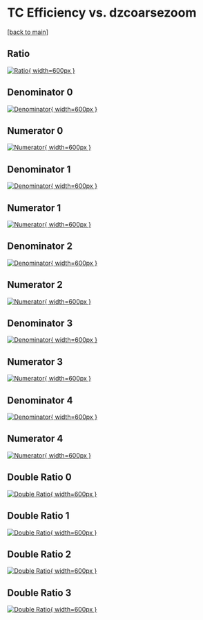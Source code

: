 # TC Efficiency vs. dzcoarsezoom

[[back to main](./)]



## Ratio

[![Ratio](../mtv/var/TC_xtr_0_1_eff_dzcoarsezoom.png){ width=600px }](../mtv/var/TC_xtr_0_1_eff_dzcoarsezoom.pdf)

## Denominator 0

[![Denominator](../mtv/den/TC_xtr_0_1_eff_dzcoarsezoom_den0.png){ width=600px }](../mtv/den/TC_xtr_0_1_eff_dzcoarsezoom_den0.pdf)

## Numerator 0

[![Numerator](../mtv/num/TC_xtr_0_1_eff_dzcoarsezoom_num0.png){ width=600px }](../mtv/num/TC_xtr_0_1_eff_dzcoarsezoom_num0.pdf)

## Denominator 1

[![Denominator](../mtv/den/TC_xtr_0_1_eff_dzcoarsezoom_den1.png){ width=600px }](../mtv/den/TC_xtr_0_1_eff_dzcoarsezoom_den1.pdf)

## Numerator 1

[![Numerator](../mtv/num/TC_xtr_0_1_eff_dzcoarsezoom_num1.png){ width=600px }](../mtv/num/TC_xtr_0_1_eff_dzcoarsezoom_num1.pdf)

## Denominator 2

[![Denominator](../mtv/den/TC_xtr_0_1_eff_dzcoarsezoom_den2.png){ width=600px }](../mtv/den/TC_xtr_0_1_eff_dzcoarsezoom_den2.pdf)

## Numerator 2

[![Numerator](../mtv/num/TC_xtr_0_1_eff_dzcoarsezoom_num2.png){ width=600px }](../mtv/num/TC_xtr_0_1_eff_dzcoarsezoom_num2.pdf)

## Denominator 3

[![Denominator](../mtv/den/TC_xtr_0_1_eff_dzcoarsezoom_den3.png){ width=600px }](../mtv/den/TC_xtr_0_1_eff_dzcoarsezoom_den3.pdf)

## Numerator 3

[![Numerator](../mtv/num/TC_xtr_0_1_eff_dzcoarsezoom_num3.png){ width=600px }](../mtv/num/TC_xtr_0_1_eff_dzcoarsezoom_num3.pdf)

## Denominator 4

[![Denominator](../mtv/den/TC_xtr_0_1_eff_dzcoarsezoom_den4.png){ width=600px }](../mtv/den/TC_xtr_0_1_eff_dzcoarsezoom_den4.pdf)

## Numerator 4

[![Numerator](../mtv/num/TC_xtr_0_1_eff_dzcoarsezoom_num4.png){ width=600px }](../mtv/num/TC_xtr_0_1_eff_dzcoarsezoom_num4.pdf)

## Double Ratio 0

[![Double Ratio](../mtv/ratio/TC_xtr_0_1_eff_dzcoarsezoom_ratio0.png){ width=600px }](../mtv/ratio/TC_xtr_0_1_eff_dzcoarsezoom_ratio0.pdf)

## Double Ratio 1

[![Double Ratio](../mtv/ratio/TC_xtr_0_1_eff_dzcoarsezoom_ratio1.png){ width=600px }](../mtv/ratio/TC_xtr_0_1_eff_dzcoarsezoom_ratio1.pdf)

## Double Ratio 2

[![Double Ratio](../mtv/ratio/TC_xtr_0_1_eff_dzcoarsezoom_ratio2.png){ width=600px }](../mtv/ratio/TC_xtr_0_1_eff_dzcoarsezoom_ratio2.pdf)

## Double Ratio 3

[![Double Ratio](../mtv/ratio/TC_xtr_0_1_eff_dzcoarsezoom_ratio3.png){ width=600px }](../mtv/ratio/TC_xtr_0_1_eff_dzcoarsezoom_ratio3.pdf)

